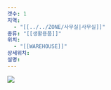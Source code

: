```yaml
---
갯수: 1
지역:
  - "[[../../ZONE/사무실|사무실]]"
종류: "[[생활용품]]"
위치:
  - "[[WAREHOUSE]]"
상세위치: 
설명:
---
```

![](http://192.168.50.22/devices/250308_IMG_0029.jpg)